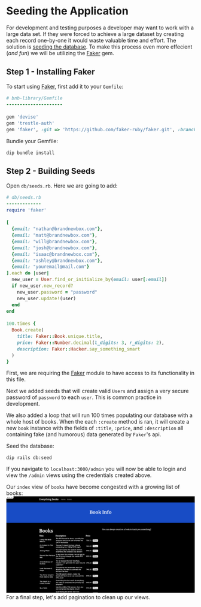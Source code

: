 # Seeding the Application

For development and testing purposes a developer may want to work with a large data set. If they were forced to achieve a large dataset by creating each record one-by-one it would waste valuable time and effort. The solution is [seeding the database](https://en.wikipedia.org/wiki/Database_seeding). To make this process even more effecient (_and fun_) we will be utilizing the [Faker](https://github.com/faker-ruby/faker) gem.

## Step 1 - Installing Faker

To start using [Faker](https://github.com/faker-ruby/faker), first add it to your `Gemfile`: 
```rb
# bnb-library/Gemfile
---------------------

gem 'devise'
gem 'trestle-auth'
gem 'faker', :git => 'https://github.com/faker-ruby/faker.git', :branch => 'master'
```
Bundle your Gemfile: 
```
dip bundle install
```

## Step 2 - Building Seeds

Open `db/seeds.rb`. Here we are going to add: 
```rb
# db/seeds.rb
-------------
require 'faker'

[
  {email: "nathan@brandnewbox.com"},
  {email: "matt@brandnewbox.com"},
  {email: "will@brandnewbox.com"},
  {email: "josh@brandnewbox.com"},
  {email: "isaac@brandnewbox.com"},
  {email: "ashley@brandnewbox.com"},
  {email: "youremail@mail.com"}
].each do |user|
  new_user = User.find_or_initialize_by(email: user[:email])
  if new_user.new_record?
    new_user.password = "password"
    new_user.update!(user)
  end
end

100.times {
  Book.create(
    title: Faker::Book.unique.title,
    price: Faker::Number.decimal(l_digits: 3, r_digits: 2),
    description: Faker::Hacker.say_something_smart
  )
}
```
First, we are requiring the [Faker](https://github.com/faker-ruby/faker) module to have access to its functionality in this file.

Next we added seeds that will create valid `Users` and assign a very secure password of `password` to each `user`. This is common practice in development.

We also added a loop that will run 100 times populating our database with a whole host of books. When the each `:create` method is ran, it will create a new `book` instance with the fields of `:title`, `:price`, and `:description` all containing fake (and humorous) data generated by `Faker`'s api.

Seed the database: 
```
dip rails db:seed
```
If you navigate to `localhost:3000/admin` you will now be able to login and view the `/admin` views using the credentials created above.


Our `index` view of `books` have become congested with a growing list of books:
![haml view](images/seeds/book-index.png)
For a final step, let's add pagination to clean up our views. 
